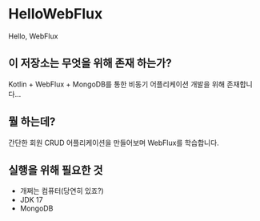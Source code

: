 # HelloWebFlux
Hello, WebFlux

## 이 저장소는 무엇을 위해 존재 하는가?
Kotlin + WebFlux + MongoDB를 통한 비동기 어플리케이션 개발을 위해 존재합니다...

## 뭘 하는데?
간단한 회원 CRUD 어플리케이션을 만들어보며 WebFlux를 학습합니다.

## 실행을 위해 필요한 것
- 개쩌는 컴퓨터(당연히 있죠?)
- JDK 17
- MongoDB